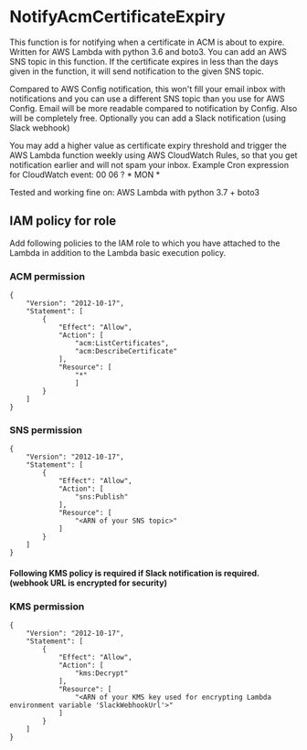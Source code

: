 # NotifyAcmCertificateExpiry
This function is for notifying when a certificate in ACM is about to expire. Written for AWS Lambda with python 3.6 and boto3. You can add an AWS SNS topic in this function. If the certificate expires in less than the days given in the function, it will send notification to the given SNS topic. 

Compared to AWS Config notification, this won't fill your email inbox with notifications and you can use a different SNS topic than you use for AWS Config. Email will be more readable compared to notification by Config. Also will be completely free.
Optionally you can add a Slack notification (using Slack webhook)

You may add a higher value as certificate expiry threshold and trigger the AWS Lambda function weekly using AWS CloudWatch Rules, so that you get notification earlier and will not spam your inbox.
Example Cron expression for CloudWatch event: 00 06 ? * MON *

Tested and working fine on: AWS Lambda with python 3.7 + boto3

## IAM policy for role
Add following policies to the IAM role to which you have attached to the Lambda in addition to the Lambda basic execution policy.

### ACM permission
    {
        "Version": "2012-10-17",
        "Statement": [
            {
                "Effect": "Allow",
                "Action": [
                    "acm:ListCertificates",
                    "acm:DescribeCertificate"
                ],
                "Resource": [
                    "*"
                    ]
            }
        ]
    }
### SNS permission
    {
        "Version": "2012-10-17",
        "Statement": [
            {
                "Effect": "Allow",
                "Action": [
                    "sns:Publish"
                ],
                "Resource": [
                    "<ARN of your SNS topic>"
                ]
            }
        ]
    }

#### Following KMS policy is required if Slack notification is required. (webhook URL is encrypted for security)
### KMS permission
    {
        "Version": "2012-10-17",
        "Statement": [
            {
                "Effect": "Allow",
                "Action": [
                    "kms:Decrypt"
                ],
                "Resource": [
                    "<ARN of your KMS key used for encrypting Lambda environment variable 'SlackWebhookUrl'>"
                ]
            }
        ]
    }
